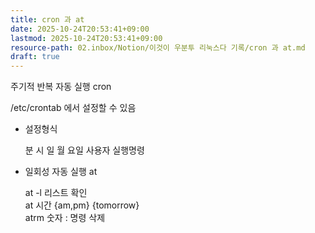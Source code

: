 ```yaml
---
title: cron 과 at
date: 2025-10-24T20:53:41+09:00
lastmod: 2025-10-24T20:53:41+09:00
resource-path: 02.inbox/Notion/이것이 우분투 리눅스다 기록/cron 과 at.md
draft: true
---
```

주기적 반복 자동 실행 cron

/etc/crontab 에서 설정할 수 있음

- 설정형식
    
    분 시 일 월 요일 사용자 실행명령
    

  

  

- 일회성 자동 실행 at
    
    at -l 리스트 확인  
    at 시간 {am,pm} {tomorrow}  
    atrm 숫자 : 명령 삭제